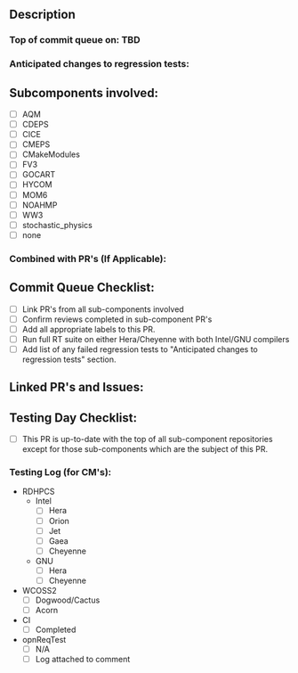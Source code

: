 ## Description
<!--
Provide a detailed description of what this PR does. What bug does it fix, or what feature does it add? Is a change of answers expected from this PR? Are any library updates included in this PR (modulefiles etc.)?
- If Results for one or more of the regression tests change, PLEASE:
** Add "Baseline Change" or "No Baseline Change" label
** Add an explanation for the changes below.
- If there is new or updated input data required by this PR, PLEASE:
** Add "New Input Data Req'd" or "input data change" Label
** Work with the code managers to update input data sets on all platforms.
-->

### Top of commit queue on: TBD
<!-- Please have sub-component Code Managers ready for merging sub-component PR's on the date above and the day after the date above -->

### Anticipated changes to regression tests:
<!-- Please insert what RT's change and why you expect them to change -->

## Subcomponents involved:
- [ ] AQM
- [ ] CDEPS
- [ ] CICE
- [ ] CMEPS
- [ ] CMakeModules
- [ ] FV3
- [ ] GOCART
- [ ] HYCOM
- [ ] MOM6
- [ ] NOAHMP
- [ ] WW3
- [ ] stochastic_physics
- [ ] none

### Combined with PR's (If Applicable):

## Commit Queue Checklist:
<!-- 
Please complete all items in list. Make sure to attach logs from RT testing in comment, not in repository. Once all boxes are checked, please add the label "Ready for Commit Queue".
-->
- [ ] Link PR's from all sub-components involved
- [ ] Confirm reviews completed in sub-component PR's
- [ ] Add all appropriate labels to this PR.
- [ ] Run full RT suite on either Hera/Cheyenne with both Intel/GNU compilers
- [ ] Add list of any failed regression tests to "Anticipated changes to regression tests" section.
<!--
Please uncomment the following two task items if you have new/updated input data. Please let us know in this PR if you need any help with them.
- [ ] Move new/updated input data on RDHPCS Hera.
- [ ] Propagate input data changes to all supported systems.
-->

## Linked PR's and Issues:
<!--
Please link dependent pull requests: EXAMPLE: Depends on NOAA-EMC/fv3atm/pull/<pullrequest_number>
Please link the related issues to be closed with this PR, whether in this repository, or in another repository. EXAMPLE: NOAA-EMC/fv3atm/issues/<issue_number>
-->

## Testing Day Checklist:
<!--
Please consult the ufs-weather-model [wiki](https://github.com/ufs-community/ufs-weather-model/wiki/Making-code-changes-in-the-UFS-weather-model-and-its-subcomponents) if you are unsure how to do this.
-->
- [ ] This PR is up-to-date with the top of all sub-component repositories except for those sub-components which are the subject of this PR.

### Testing Log (for CM's):
- RDHPCS
  - Intel
    - [ ] Hera
    - [ ] Orion
    - [ ] Jet
    - [ ] Gaea
    - [ ] Cheyenne
  - GNU
    - [ ] Hera
    - [ ] Cheyenne
- WCOSS2
  - [ ] Dogwood/Cactus
  - [ ] Acorn
- CI
  - [ ] Completed
- opnReqTest
  - [ ] N/A
  - [ ] Log attached to comment
